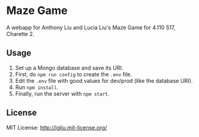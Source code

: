 Maze Game
==
A webapp for Anthony Liu and Lucia Liu's Maze Game for 4.110 S17, Charette 2.

## Usage
1. Set up a Mongo database and save its URI.
2. First, do `npm run config` to create the `.env` file.
3. Edit the `.env` file with good values for dev/prod (like the database URI).
4. Run `npm install`.
5. Finally, run the server with `npm start`.

## License 
MIT License: http://igliu.mit-license.org/
